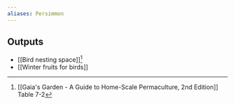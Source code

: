```yaml
---
aliases: Persimmon
---
```

## Outputs
- [[Bird nesting space]][^1]
- [[Winter fruits for birds]]

[^1]: [[Gaia's Garden - A Guide to Home-Scale Permaculture, 2nd Edition]] Table 7-2